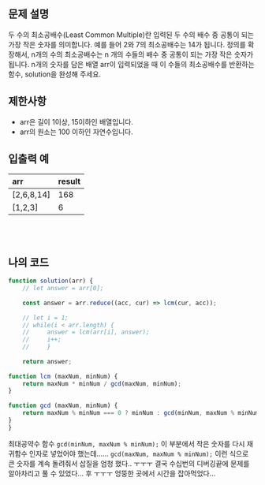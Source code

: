 ## 문제 설명

두 수의 최소공배수(Least Common Multiple)란 입력된 두 수의 배수 중 공통이 되는 가장 작은 숫자를 의미합니다. 예를 들어 2와 7의 최소공배수는 14가 됩니다. 정의를 확장해서, n개의 수의 최소공배수는 n 개의 수들의 배수 중 공통이 되는 가장 작은 숫자가 됩니다. n개의 숫자를 담은 배열 arr이 입력되었을 때 이 수들의 최소공배수를 반환하는 함수, solution을 완성해 주세요.

## 제한사항

* arr은 길이 1이상, 15이하인 배열입니다.
* arr의 원소는 100 이하인 자연수입니다.

## 입출력 예

|arr|result|
|:------|:---|
|[2,6,8,14]|168|
|[1,2,3]|6|


<br/>
<br/>

## 나의 코드

```js
function solution(arr) {
    // let answer = arr[0];
    
    const answer = arr.reduce((acc, cur) => lcm(cur, acc));
    
    // let i = 1;
    // while(i < arr.length) {
    //     answer = lcm(arr[i], answer);
    //     i++;
    //     }
    
    return answer;
    
function lcm (maxNum, minNum) {
    return maxNum * minNum / gcd(maxNum, minNum);
}
    
function gcd (maxNum, minNum) {
    return maxNum % minNum === 0 ? minNum : gcd(minNum, maxNum % minNum);
}
}
```

최대공약수 함수 `gcd(minNum, maxNum % minNum);` 이 부분에서 작은 숫자를 다시 재귀함수 인자로 넣었어야 했는데...... `gcd(maxNum, maxNum % minNum);` 이런 식으로 큰 숫자를 계속 돌려줘서 삽질을 엄청 했다.. ㅜㅜㅜ 결국 수십번의 디버깅끝에 문제를 알아차리고 풀 수 있었다... 
후 ㅜㅜㅜ 엉뚱한 곳에서 시간을 잡아먹었다...

